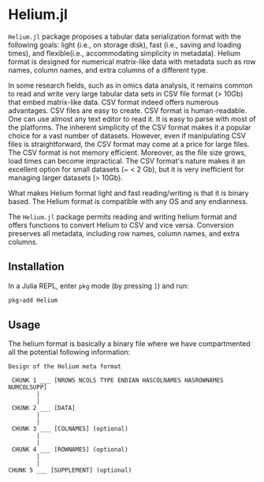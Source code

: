 # Helium.jl

`Helium.jl` package proposes a tabular data serialization format with the following goals: light (i.e., on storage disk), fast (i.e., saving and loading times), and flexible(i.e., accommodating simplicity in metadata). Helium format is designed for numerical matrix-like data with metadata such as row names, column names, and extra columns of a different type.

In some research fields, such as in omics data analysis, it remains common to read and write very large tabular data sets in CSV file format (> 10Gb) that embed matrix-like data. CSV format indeed offers numerous advantages. CSV files are easy to create. CSV format is human-readable. One can use almost any text editor to read it. It is easy to parse with most of the platforms. The inherent simplicity of the CSV format makes it a popular choice for a vast number of datasets.
However, even if manipulating CSV files is straightforward, the CSV format may come at a price for large files. The CSV format is not memory efficient. Moreover, as the file size grows, load times can become impractical. The CSV format's nature makes it an excellent option for small datasets (~ < 2 Gb), but it is very inefficient for managing larger datasets (> 10Gb).

What makes Helium format light and fast reading/writing is that it is binary based. The Helium format is compatible with any OS and any endianness.

The `Helium.jl` package permits reading and writing helium format and offers functions to convert Helium to CSV and vice versa.
Conversion preserves all metadata, including row names, column names, and extra columns.

## Installation

In a Julia REPL, enter `pkg` mode (by pressing `]`) and run:

```julia
pkg>add Helium
```


## Usage

The helium format is basically a binary file where we have compartmented all the potential following information:

```   
Design of the Helium meta format  

 CHUNK 1 ___ [NROWS NCOLS TYPE ENDIAN HASCOLNAMES HASROWNAMES NUMCOLSUPP]   
        |   
        |   
 CHUNK 2 ___ [DATA]   
        |   
        |   
 CHUNK 3 ___ [COLNAMES] (optional)  
        |  
        |   
 CHUNK 4 ___ [ROWNAMES] (optional)
        |  
        |   
CHUNK 5 ___ [SUPPLEMENT] (optional)
```
